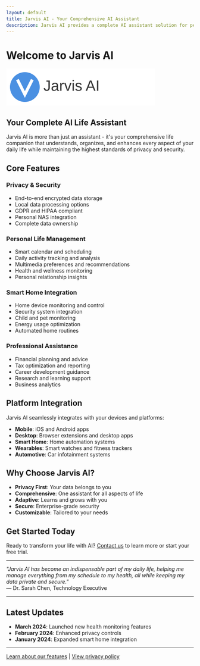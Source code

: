 ```yaml
---
layout: default
title: Jarvis AI - Your Comprehensive AI Assistant
description: Jarvis AI provides a complete AI assistant solution for personal and professional life, offering privacy-focused data management, personalized advice, and smart home integration.
---
```


# Welcome to Jarvis AI

![Jarvis AI Logo](/assets/images/jarvis-logo.svg)

## Your Complete AI Life Assistant

Jarvis AI is more than just an assistant - it's your comprehensive life companion that understands, organizes, and enhances every aspect of your daily life while maintaining the highest standards of privacy and security.

## Core Features

### Privacy & Security
- End-to-end encrypted data storage
- Local data processing options
- GDPR and HIPAA compliant
- Personal NAS integration
- Complete data ownership

### Personal Life Management
- Smart calendar and scheduling
- Daily activity tracking and analysis
- Multimedia preferences and recommendations
- Health and wellness monitoring
- Personal relationship insights

### Smart Home Integration
- Home device monitoring and control
- Security system integration
- Child and pet monitoring
- Energy usage optimization
- Automated home routines

### Professional Assistance
- Financial planning and advice
- Tax optimization and reporting
- Career development guidance
- Research and learning support
- Business analytics

## Platform Integration

Jarvis AI seamlessly integrates with your devices and platforms:

- **Mobile**: iOS and Android apps
- **Desktop**: Browser extensions and desktop apps
- **Smart Home**: Home automation systems
- **Wearables**: Smart watches and fitness trackers
- **Automotive**: Car infotainment systems

## Why Choose Jarvis AI?

- **Privacy First**: Your data belongs to you
- **Comprehensive**: One assistant for all aspects of life
- **Adaptive**: Learns and grows with you
- **Secure**: Enterprise-grade security
- **Customizable**: Tailored to your needs

## Get Started Today

Ready to transform your life with AI? [Contact us](/contact) to learn more or start your free trial.

---

*"Jarvis AI has become an indispensable part of my daily life, helping me manage everything from my schedule to my health, all while keeping my data private and secure."*  
— Dr. Sarah Chen, Technology Executive

---

## Latest Updates

- **March 2024**: Launched new health monitoring features
- **February 2024**: Enhanced privacy controls
- **January 2024**: Expanded smart home integration

---

[Learn about our features](/features) | [View privacy policy](/privacy)
